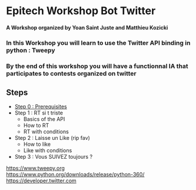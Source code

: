 # Epitech Workshop Bot Twitter
#### A Workshop organized by Yoan Saint Juste and Matthieu Kozicki

### In this Workshop you will learn to use the Twitter API binding in python : Tweepy

### By the end of this workshop you will have a functionnal IA that participates to contests organized on twitter

## Steps

* [Step 0 : Prerequisites](Step0.md)
* Step 1 : RT si t triste
  * Basics of the API
  * How to RT
  * RT with conditions
* Step 2 : Laisse un Like (rip fav)
  * How to like
  * Like with conditions
* Step 3 : Vous SUIVEZ toujours ?

https://www.tweepy.org
https://www.python.org/downloads/release/python-360/
https://developer.twitter.com
